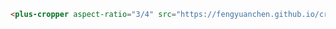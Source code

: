 ```html [template] [dock]
<plus-cropper aspect-ratio="3/4" src="https://fengyuanchen.github.io/cropperjs/images/picture.jpg"></plus-cropper>
```

